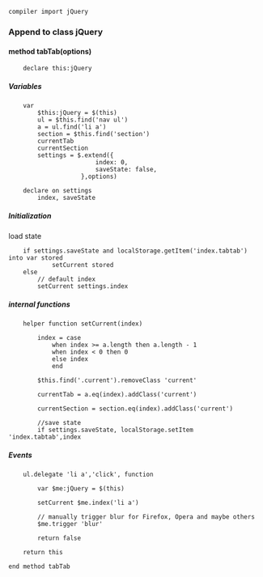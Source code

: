 
	compiler import jQuery

### Append to class jQuery

#### method tabTab(options)

		declare this:jQuery
	
##### Variables

		var 
			$this:jQuery = $(this)
			ul = $this.find('nav ul')
			a = ul.find('li a')
			section = $this.find('section')
			currentTab
			currentSection
			settings = $.extend({
							index: 0,
							saveState: false,
						},options)

		declare on settings
			index, saveState

##### Initialization

load state

		if settings.saveState and localStorage.getItem('index.tabtab') into var stored
				setCurrent stored
		else
			// default index
			setCurrent settings.index


##### internal functions

		helper function setCurrent(index) 

			index = case 
				when index >= a.length then a.length - 1
				when index < 0 then 0
				else index
				end

			$this.find('.current').removeClass 'current'

			currentTab = a.eq(index).addClass('current')

			currentSection = section.eq(index).addClass('current')

			//save state
			if settings.saveState, localStorage.setItem 'index.tabtab',index


##### Events

		ul.delegate 'li a','click', function

			var $me:jQuery = $(this)

			setCurrent $me.index('li a')

			// manually trigger blur for Firefox, Opera and maybe others
			$me.trigger 'blur'

			return false

		return this

	end method tabTab